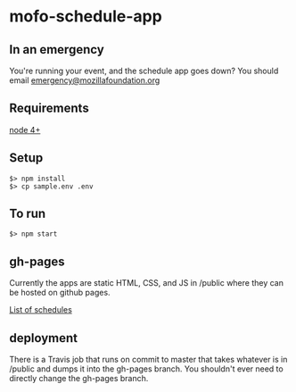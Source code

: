# mofo-schedule-app

## In an emergency

You're running your event, and the schedule app goes down? You should email emergency@mozillafoundation.org

## Requirements

[node 4+](https://nodejs.org/)

## Setup

```
$> npm install
$> cp sample.env .env
```

## To run

```
$> npm start
```

## gh-pages

Currently the apps are static HTML, CSS, and JS in /public where they can be hosted on github pages.

[List of schedules](https://github.com/mozilla/mofo-schedule-app/tree/gh-pages)

## deployment

There is a Travis job that runs on commit to master that takes whatever is in /public and dumps it into the gh-pages branch. You shouldn't ever need to directly change the gh-pages branch.
